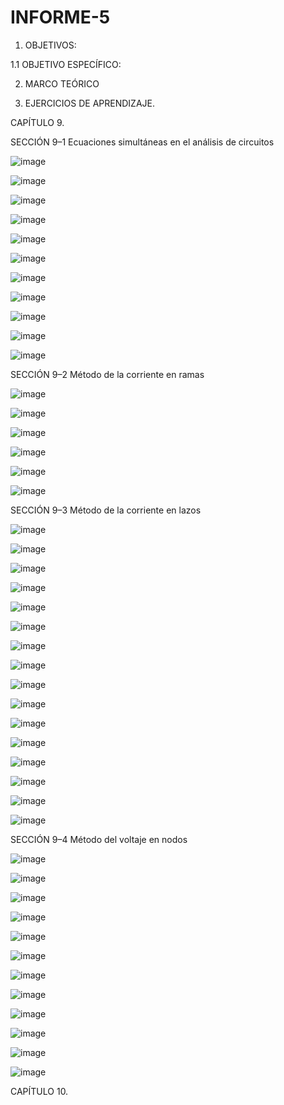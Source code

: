 # INFORME-5

1. OBJETIVOS:

1.1 OBJETIVO ESPECÍFICO:

2. MARCO TEÓRICO


3. EJERCICIOS DE APRENDIZAJE.

CAPÍTULO 9.

SECCIÓN 9–1 Ecuaciones simultáneas en el análisis de circuitos

![image](https://user-images.githubusercontent.com/117920423/210261751-40f03a8f-2d04-4958-8f06-5a5733465da6.png)

![image](https://user-images.githubusercontent.com/117920423/210262243-cb803038-2af2-436a-85f1-b1c1e7e20166.png)

![image](https://user-images.githubusercontent.com/117920423/210263307-95464ba4-e848-402d-b392-d5363e60d252.png)

![image](https://user-images.githubusercontent.com/117920423/210263845-ce31ca8e-8e18-4c62-bb03-50e70c55efa5.png)

![image](https://user-images.githubusercontent.com/117920423/210263892-5527d885-9579-48d8-864b-96f8c7510e9b.png)

![image](https://user-images.githubusercontent.com/117920423/210263989-e750a9f5-8710-4648-98f4-7771c730caaf.png)

![image](https://user-images.githubusercontent.com/117920423/210264496-2a292007-7cff-476f-896a-ccb1678c044e.png)

![image](https://user-images.githubusercontent.com/117920423/210264613-a215d8fc-9534-46b9-9e9d-57a232dad6c6.png)

![image](https://user-images.githubusercontent.com/117920423/210264646-9f1f8530-8372-43ae-b55a-69c056630f47.png)

![image](https://user-images.githubusercontent.com/117920423/210264969-becd86be-88dc-47e7-9f73-07865ee387b4.png)

![image](https://user-images.githubusercontent.com/117920423/210265018-ebb9b577-6831-40d5-a15f-6de825edc048.png)

SECCIÓN 9–2 Método de la corriente en ramas

![image](https://user-images.githubusercontent.com/117920423/210265176-c5448529-9d42-4004-bdf4-b8516308bff7.png)

![image](https://user-images.githubusercontent.com/117920423/210265199-4bd786ce-c069-47db-9b27-9486b728f120.png)

![image](https://user-images.githubusercontent.com/117920423/210265251-327cc52a-f883-42c5-894b-fe85ef54c9c6.png)

![image](https://user-images.githubusercontent.com/117920423/210265320-71fc4119-f46b-4d28-8d96-42395545fdb6.png)

![image](https://user-images.githubusercontent.com/117920423/210265342-752ba4b8-4fdb-461f-8f01-6ed526414281.png)

![image](https://user-images.githubusercontent.com/117920423/210265375-c3b2e098-167e-4805-96e0-17141c2c18f1.png)

SECCIÓN 9–3 Método de la corriente en lazos

![image](https://user-images.githubusercontent.com/117920423/210265493-57035fbf-6372-48ad-8f83-1b9f4592febb.png)

![image](https://user-images.githubusercontent.com/117920423/210265545-cd6ccd60-c34b-4b22-bd1e-b47637bda762.png)

![image](https://user-images.githubusercontent.com/117920423/210265596-90dd75c1-9d29-412e-b073-a6d636bb277a.png)

![image](https://user-images.githubusercontent.com/117920423/210265647-372c772e-e970-43b3-bd8b-d540f4cf6202.png)

![image](https://user-images.githubusercontent.com/117920423/210265690-78478418-a3b9-4e2f-ab67-439067d93f82.png)

![image](https://user-images.githubusercontent.com/117920423/210265718-6b59282a-4cc2-4297-bcc2-f200ab6aebf0.png)

![image](https://user-images.githubusercontent.com/117920423/210265792-20f1ed0f-c324-4c30-824e-9d704bacfaf3.png)

![image](https://user-images.githubusercontent.com/117920423/210265832-a0ef6a18-8075-4894-adf5-9ce2f0f3940b.png)

![image](https://user-images.githubusercontent.com/117920423/210266598-cf1ca5a7-1a43-46a4-99cc-c08378ab5b2c.png)

![image](https://user-images.githubusercontent.com/117920423/210266612-1a1c5f6e-9d47-496b-a570-cf9fff38aca9.png)

![image](https://user-images.githubusercontent.com/117920423/210266702-b92bd8cf-5a98-44c3-a7b5-2a3c16c652cc.png)

![image](https://user-images.githubusercontent.com/117920423/210266769-8a89c73c-4e80-42ed-b8d8-bcf936afe89c.png)

![image](https://user-images.githubusercontent.com/117920423/210266801-25fa2478-2a0a-4860-b844-ca5cb94a01e0.png)

![image](https://user-images.githubusercontent.com/117920423/210266888-a91c838d-5db0-4da4-a8bd-38c5fbc6d685.png)

![image](https://user-images.githubusercontent.com/117920423/210267053-1b374a90-15f7-4d47-bd3b-0b92d06aa6c7.png)

![image](https://user-images.githubusercontent.com/117920423/210267084-5ae16c1a-1fce-4dd7-8160-a2824e115e6b.png)

SECCIÓN 9–4 Método del voltaje en nodos

![image](https://user-images.githubusercontent.com/117920423/210267237-d68557f5-360b-471e-a7a7-bf460c4070ea.png)

![image](https://user-images.githubusercontent.com/117920423/210267287-adc2f16b-0c16-4f03-80f6-a17980667d65.png)

![image](https://user-images.githubusercontent.com/117920423/210267323-9f144da6-df3e-4bf3-a459-5be9a87c3fd9.png)

![image](https://user-images.githubusercontent.com/117920423/210267351-de9c549a-bbe8-4c76-b50f-217f2a7b8293.png)

![image](https://user-images.githubusercontent.com/117920423/210267389-dddd6025-4c8c-4826-ae92-5e6b1b06e723.png)

![image](https://user-images.githubusercontent.com/117920423/210267522-e8a93a32-b486-4a66-979b-8a6a23967d68.png)

![image](https://user-images.githubusercontent.com/117920423/210267710-63b7accc-5a1a-4a4a-a9f7-a742020d7ba8.png)

![image](https://user-images.githubusercontent.com/117920423/210267735-73b197d3-40b3-453e-9ec4-6cc5ef357e26.png)

![image](https://user-images.githubusercontent.com/117920423/210267779-d9825723-6e2c-4dbd-8052-98a6900a96db.png)

![image](https://user-images.githubusercontent.com/117920423/210267844-2411c762-3c2b-4133-b9f2-fdfc5338a094.png)

![image](https://user-images.githubusercontent.com/117920423/210267912-6c779f6f-c36c-46d7-9859-a75aad854ca1.png)

![image](https://user-images.githubusercontent.com/117920423/210267927-c0e012d3-aee0-485d-86db-ef6b7580ffce.png)


CAPÍTULO 10.

























